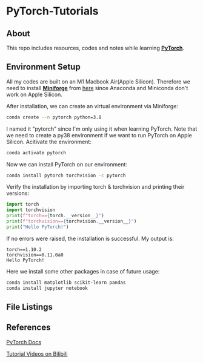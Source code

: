 # PyTorch-Tutorials

## About

This repo includes resources, codes and notes while learning [**PyTorch**](https://pytorch.org/).

## Environment Setup

All my codes are built on an M1 Macbook Air(Apple Silicon). Therefore we need to install  [**Miniforge**](https://github.com/conda-forge/miniforge) from [here](https://github.com/conda-forge/miniforge/releases/latest/download/Miniforge3-MacOSX-arm64.sh) since Anaconda and Miniconda don't work on Apple Silicon. 

After installation, we can create an virtual environment via Miniforge:
```zsh
conda create --n pytorch python=3.8
```
I named it "pytorch" since I'm only using it when learning PyTorch. Note that we need to create a py38 environment if we want to run PyTorch on Apple Silicon. Acitivate the environment:
```zsh
conda activate pytorch
```
Now we can install PyTorch on our environment:
```zsh
conda install pytorch torchvision -c pytorch
```
Verify the installation by importing torch & torchvision and printing their versions:
```python
import torch
import torchvision
print(f"torch=={torch.__version__}")
print(f"torchvision=={torchvision.__version__}")
print("Hello PyTorch!")
```
If no errors were raised, the installation is successful. My output is:
```
torch==1.10.2
torchvision==0.11.0a0
Hello PyTorch!
```
Here we install some other packages in case of future usage:
```zsh
conda install matplotlib scikit-learn pandas
conda install jupyter notebook
```

## File Listings

## References

[PyTorch Docs](https://pytorch.org/)

[Tutorial Videos on Bilibili](https://www.bilibili.com/video/BV1US4y1M7fg?p=1)